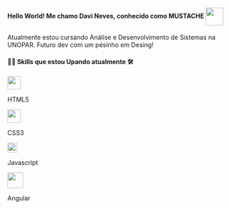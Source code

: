 #### Hello World! Me chamo Davi Neves, conhecido como MUSTACHE <img src="https://github.com/DaviNeves00/dio-lab-open-source/assets/97631047/719165fb-c596-4d14-ac5c-5fad1b685c88" width=40 style="vertical-align: middle;">


Atualmente estou cursando Análise e Desenvolvimento de Sistemas na UNOPAR. Futuro dev com um pésinho em Desing!


#### 👨‍💻 Skills que estou Upando atualmente 🛠

<div style="width: max-content;">
  
<img src="https://github.com/DaviNeves00/dio-lab-open-source/assets/97631047/70e0308d-4f07-43d9-aeb4-1ee49dca7d33" width=30px;>
<p style="paddin: 0, 0, 0, 5px;"> HTML5 </p>

<img src="https://github.com/DaviNeves00/dio-lab-open-source/assets/97631047/0ca4b779-fe21-4293-869e-cb7e2222d08d" width=30px;> 
<p style="paddin: 0, 0, 0, 5px;"> CSS3 </p>

<img src="https://seeklogo.com/images/J/javascript-logo-E967E87D74-seeklogo.com.png" width=22px;>
<p style="paddin: 0, 0, 0, 5px;"> Javascript </p>

<img src="https://upload.wikimedia.org/wikipedia/commons/thumb/c/cf/Angular_full_color_logo.svg/2048px-Angular_full_color_logo.svg.png" width=35px;>
<p style="paddin: 0, 0, 0, 5px;"> Angular </p>

</div>

<div style="width: max-content;">

  
</div>


